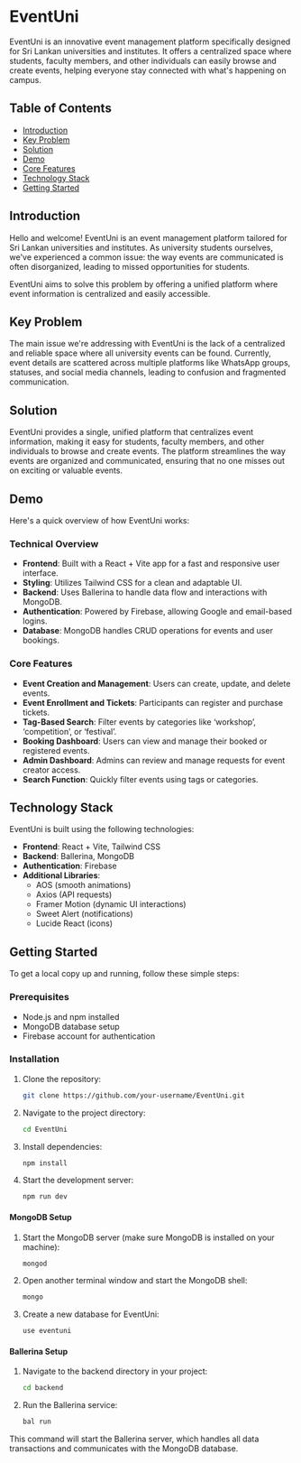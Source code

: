# EventUni

EventUni is an innovative event management platform specifically designed for Sri Lankan universities and institutes. It offers a centralized space where students, faculty members, and other individuals can easily browse and create events, helping everyone stay connected with what's happening on campus.

## Table of Contents
- [Introduction](#introduction)
- [Key Problem](#key-problem)
- [Solution](#solution)
- [Demo](#demo)
- [Core Features](#core-features)
- [Technology Stack](#technology-stack)
- [Getting Started](#getting-started)

## Introduction
Hello and welcome! EventUni is an event management platform tailored for Sri Lankan universities and institutes. As university students ourselves, we've experienced a common issue: the way events are communicated is often disorganized, leading to missed opportunities for students. 

EventUni aims to solve this problem by offering a unified platform where event information is centralized and easily accessible.

## Key Problem
The main issue we're addressing with EventUni is the lack of a centralized and reliable space where all university events can be found. Currently, event details are scattered across multiple platforms like WhatsApp groups, statuses, and social media channels, leading to confusion and fragmented communication.

## Solution
EventUni provides a single, unified platform that centralizes event information, making it easy for students, faculty members, and other individuals to browse and create events. The platform streamlines the way events are organized and communicated, ensuring that no one misses out on exciting or valuable events.

## Demo
Here's a quick overview of how EventUni works:

### Technical Overview
- **Frontend**: Built with a React + Vite app for a fast and responsive user interface.
- **Styling**: Utilizes Tailwind CSS for a clean and adaptable UI.
- **Backend**: Uses Ballerina to handle data flow and interactions with MongoDB.
- **Authentication**: Powered by Firebase, allowing Google and email-based logins.
- **Database**: MongoDB handles CRUD operations for events and user bookings.

### Core Features
- **Event Creation and Management**: Users can create, update, and delete events.
- **Event Enrollment and Tickets**: Participants can register and purchase tickets.
- **Tag-Based Search**: Filter events by categories like ‘workshop’, ‘competition’, or ‘festival’.
- **Booking Dashboard**: Users can view and manage their booked or registered events.
- **Admin Dashboard**: Admins can review and manage requests for event creator access.
- **Search Function**: Quickly filter events using tags or categories.

## Technology Stack
EventUni is built using the following technologies:
- **Frontend**: React + Vite, Tailwind CSS
- **Backend**: Ballerina, MongoDB
- **Authentication**: Firebase
- **Additional Libraries**:
  - AOS (smooth animations)
  - Axios (API requests)
  - Framer Motion (dynamic UI interactions)
  - Sweet Alert (notifications)
  - Lucide React (icons)

## Getting Started
To get a local copy up and running, follow these simple steps:

### Prerequisites
- Node.js and npm installed
- MongoDB database setup
- Firebase account for authentication

### Installation

1. Clone the repository:
   ```bash
   git clone https://github.com/your-username/EventUni.git
2. Navigate to the project directory:
   ```bash
   cd EventUni
3. Install dependencies:
   ```bash
   npm install
4. Start the development server:
   ```bash
   npm run dev
   
#### MongoDB Setup

1. Start the MongoDB server (make sure MongoDB is installed on your machine):
   ```bash
   mongod
2. Open another terminal window and start the MongoDB shell:
   ```bash
   mongo
3. Create a new database for EventUni:
   ```bash
   use eventuni
#### Ballerina Setup

1. Navigate to the backend directory in your project:
   ```bash
   cd backend
2. Run the Ballerina service:
   ```bash
   bal run

This command will start the Ballerina server, which handles all data transactions and communicates with the MongoDB database.
